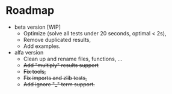 # Roadmap

* beta version [WIP]
    * Optimize (solve all tests under 20 seconds, optimal < 2s),
    * Remove duplicated results,
    * Add examples.
* alfa version
    * Clean up and rename files, functions, ...
    * ~~Add "multiply" results support~~
    * ~~Fix tools,~~
    * ~~Fix imports and zlib tests,~~
    * ~~Add ignore "_" term support.~~
